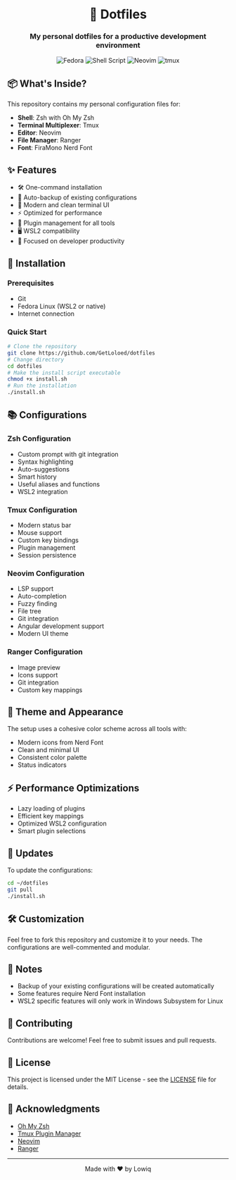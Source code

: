<div align="center">

# 🚀 Dotfiles

### My personal dotfiles for a productive development environment

![Fedora](https://img.shields.io/badge/Fedora-294172?style=for-the-badge&logo=fedora&logoColor=white)
![Shell Script](https://img.shields.io/badge/Shell_Script-121011?style=for-the-badge&logo=gnu-bash&logoColor=white)
![Neovim](https://img.shields.io/badge/NeoVim-%2357A143.svg?&style=for-the-badge&logo=neovim&logoColor=white)
![tmux](https://img.shields.io/badge/tmux-1BB91F?style=for-the-badge&logo=tmux&logoColor=white)

</div>

## 📦 What's Inside?

This repository contains my personal configuration files for:

- **Shell**: Zsh with Oh My Zsh
- **Terminal Multiplexer**: Tmux
- **Editor**: Neovim
- **File Manager**: Ranger
- **Font**: FiraMono Nerd Font

## ✨ Features

- 🛠️ One-command installation
- 🔄 Auto-backup of existing configurations
- 🎨 Modern and clean terminal UI
- ⚡ Optimized for performance
- 🔌 Plugin management for all tools
- 🖥️ WSL2 compatibility
- 🎯 Focused on developer productivity

## 🔧 Installation

### Prerequisites

- Git
- Fedora Linux (WSL2 or native)
- Internet connection

### Quick Start
```sh
# Clone the repository
git clone https://github.com/GetLoloed/dotfiles
# Change directory
cd dotfiles
# Make the install script executable
chmod +x install.sh
# Run the installation
./install.sh
```
## 📚 Configurations

### Zsh Configuration
- Custom prompt with git integration
- Syntax highlighting
- Auto-suggestions
- Smart history
- Useful aliases and functions
- WSL2 integration

### Tmux Configuration
- Modern status bar
- Mouse support
- Custom key bindings
- Plugin management
- Session persistence

### Neovim Configuration
- LSP support
- Auto-completion
- Fuzzy finding
- File tree
- Git integration
- Angular development support
- Modern UI theme

### Ranger Configuration
- Image preview
- Icons support
- Git integration
- Custom key mappings

## 🎨 Theme and Appearance

The setup uses a cohesive color scheme across all tools with:
- Modern icons from Nerd Font
- Clean and minimal UI
- Consistent color palette
- Status indicators

## ⚡ Performance Optimizations

- Lazy loading of plugins
- Efficient key mappings
- Optimized WSL2 configuration
- Smart plugin selections

## 🔄 Updates

To update the configurations:
```bash
cd ~/dotfiles
git pull
./install.sh
```
## 🛠️ Customization

Feel free to fork this repository and customize it to your needs. The configurations are well-commented and modular.

## 📝 Notes

- Backup of your existing configurations will be created automatically
- Some features require Nerd Font installation
- WSL2 specific features will only work in Windows Subsystem for Linux

## 🤝 Contributing

Contributions are welcome! Feel free to submit issues and pull requests.

## 📜 License

This project is licensed under the MIT License - see the [LICENSE](LICENSE) file for details.

## 🙏 Acknowledgments

- [Oh My Zsh](https://ohmyz.sh/)
- [Tmux Plugin Manager](https://github.com/tmux-plugins/tpm)
- [Neovim](https://neovim.io/)
- [Ranger](https://ranger.github.io/)

---

<div align="center">
Made with ❤️ by Lowiq
</div>